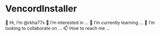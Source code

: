 # VencordInstaller


👋 Hi, I’m @rkha77x
👀 I’m interested in ...
🌱 I’m currently learning ...
💞️ I’m looking to collaborate on ...
📫 How to reach me ...
